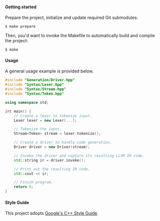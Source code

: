 #### Getting started

Prepare the project, initialize and update required Git submodules:

```shell
$ make prepare
```

Then, you'd want to invoke the Makefile to automatically build and compile the project:

```shell
$ make
```

#### Usage

A general usage example is provided below.

```cpp
#include "Generation/Driver.hpp"
#include "Syntax/Lexer.hpp"
#include "Syntax/Stream.hpp"
#include "Syntax/Token.hpp"

using namespace std;

int main() {
    // Create a lexer to tokenize input.
    Lexer lexer = new Lexer(...);

    // Tokenize the input.
    Stream<Token> stream = lexer.tokenize();

    // Create a driver to handle code generation.
    Driver driver = new Driver(stream);

    // Invoke the driver and capture its resulting LLVM IR code.
    std::string ir = driver.invoke();

    // Print out the resulting IR code.
    std::cout << ir;

    // Finish program.
    return 0;
}
```

#### Style Guide

This project adopts [Google's C++ Style Guide](https://google.github.io/styleguide/cppguide.html).
